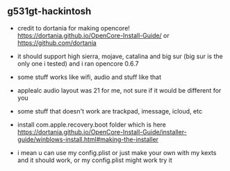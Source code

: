## g531gt-hackintosh

- credit to dortania for making opencore! https://dortania.github.io/OpenCore-Install-Guide/ or https://github.com/dortania

- it should support high sierra, mojave, catalina and big sur (big sur is the only one i tested) and i ran opencore 0.6.7

- some stuff works like wifi, audio and stuff like that

- applealc audio layout was 21 for me, not sure if it would be different for you

- some stuff that doesn't work are trackpad, imessage, icloud, etc

- install com.apple.recovery.boot folder which is here https://dortania.github.io/OpenCore-Install-Guide/installer-guide/winblows-install.html#making-the-installer

- i mean u can use my config.plist or just make your own with my kexts and it should work, or my config.plist might work try it
